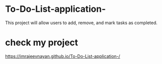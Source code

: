 # To-Do-List-application-
This project will allow users to add, remove, and mark tasks as completed.
# check my project
 https://imrajeevnayan.github.io/To-Do-List-application-/
